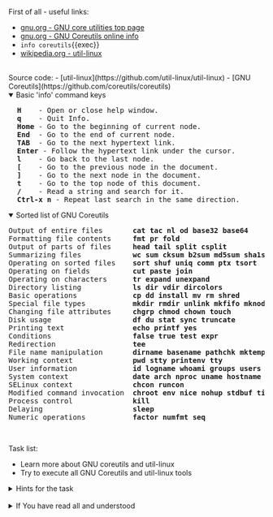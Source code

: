 First of all - useful links:

- [gnu.org - GNU core utilities top page](https://www.gnu.org/software/coreutils/)
- [gnu.org - GNU Coreutils online info](https://www.gnu.org/software/coreutils/manual/html_node/index.html)
- `info coreutils`{{exec}}
- [wikipedia.org - util-linux](https://en.wikipedia.org/wiki/Util-linux)
<br>
Source code:
- [util-linux](https://github.com/util-linux/util-linux)
- [GNU Coreutils](https://github.com/coreutils/coreutils)
<br>
<details open><summary>Basic 'info' command keys</summary>
<pre>
  <strong>H</strong>    - Open or close help window.
  <strong>q</strong>    - Quit Info.
  <strong>Home</strong> - Go to the beginning of current node.
  <strong>End</strong>  - Go to the end of current node.
  <strong>TAB</strong>  - Go to the next hypertext link.
  <strong>Enter</strong> - Follow the hypertext link under the cursor.
  <strong>l</strong>    - Go back to the last node.
  <strong>[</strong>    - Go to the previous node in the document.
  <strong>]</strong>    - Go to the next node in the document.
  <strong>t</strong>    - Go to the top node of this document.
  <strong>/</strong>    - Read a string and search for it.
  <strong>Ctrl-x n</strong> - Repeat last search in the same direction.
</pre>
</details>
<details open><summary>Sorted list of GNU Coreutils</summary>
<pre>
Output of entire files       <strong>cat tac nl od base32 base64</strong>
Formatting file contents     <strong>fmt pr fold</strong>
Output of parts of files     <strong>head tail split csplit</strong>
Summarizing files            <strong>wc sum cksum b2sum md5sum sha1sum sha2</strong>
Operating on sorted files    <strong>sort shuf uniq comm ptx tsort</strong>
Operating on fields          <strong>cut paste join</strong>
Operating on characters      <strong>tr expand unexpand</strong>
Directory listing            <strong>ls dir vdir dircolors</strong>
Basic operations             <strong>cp dd install mv rm shred</strong>
Special file types           <strong>mkdir rmdir unlink mkfifo mknod ln link readlink</strong>
Changing file attributes     <strong>chgrp chmod chown touch</strong>
Disk usage                   <strong>df du stat sync truncate</strong>
Printing text                <strong>echo printf yes</strong>
Conditions                   <strong>false true test expr</strong>
Redirection                  <strong>tee</strong>
File name manipulation       <strong>dirname basename pathchk mktemp realpath</strong>
Working context              <strong>pwd stty printenv tty</strong>
User information             <strong>id logname whoami groups users who</strong>
System context               <strong>date arch nproc uname hostname hostid uptime</strong>
SELinux context              <strong>chcon runcon</strong>
Modified command invocation  <strong>chroot env nice nohup stdbuf timeout</strong>
Process control              <strong>kill</strong>
Delaying                     <strong>sleep</strong>
Numeric operations           <strong>factor numfmt seq</strong>
</pre>
</details><br>

Task list:
- Learn more about GNU coreutils and util-linux
- Try to execute all GNU Coreutils and util-linux tools

<details><summary>Hints for the task</summary>
<pre>
<strong>Task 1:</strong>
  $ info coreutils
</pre>
</details>
<br>
<details><summary>If You have read all and understood</summary>
<pre>
`touch IReadAllAndUndnderstood`{{exec}}
</pre>
